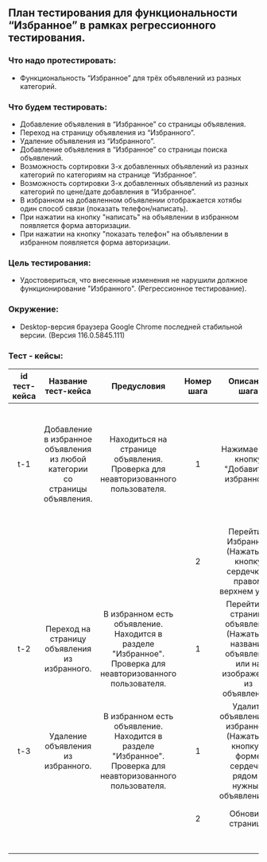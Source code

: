 ## План тестирования для функциональности “Избранное” в рамках регрессионного тестирования.

### Что надо протестировать:
- Функциональность “Избранное” для трёх объявлений из разных категорий.

### Что будем тестировать:
- Добавление объявления в “Избранное” со страницы объявления.
- Переход на страницу объявления из “Избранного”.
- Удаление объявления из “Избранного”.
- Добавление объявления в “Избранное” со страницы поиска объявлений.
- Возможность сортировки 3-х добавленных объявлений из разных категорий по категориям на странице “Избранное”. 
- Возможность сортировки 3-х добавленных объявлений из разных категорий по цене/дате добавления в “Избранное”.
- В избранном на добавленном объявлении отображается хотябы один способ связи (показать телефон/написать).
- При нажатии на кнопку "написать" на объявлении в избранном появляется форма авторизации.
- При нажатии на кнопку "показать телефон" на объявлении в избранном появляется форма авторизации.

### Цель тестирования:
- Удостовериться, что внесенные изменения не нарушили должное функционирование "Избранного".  (Регрессионное тестирование).

### Окружение:
- Desktop-версия браузера Google Chrome последней стабильной версии. (Версия 116.0.5845.111)

### Тест - кейсы:
|  id тест-кейса |Название тест-кейса|Предусловия|Номер шага|Описание шага|ОР|Окружение|
|:-------------:|:---------------:|:-------------:|:-------------:|:-------------:|:-------------:|:-------------:|
| t-1         | Добавление в избранное объявления из любой категории со страницы объявления.| Находиться на странице объявления. Проверка для неавторизованного пользователя.  | 1        | Нажимаем на кнопку "Добавить в избранное".        | Вместо кнопки "Добавить в избранное" появилась кнопка "В избранном". Появилось всплывающее окно "Добавлено в избранное". | Google Chrome Версия 116.0.5845.111 |
|             |           |         |   2     |    Перейти в Избранное (Нажать на кнопку сердечка в правом верхнем углу).     |    Открылась страница избранных объявлений с добавленным объявлением.     |         |
|  t-2           |   Переход на страницу объявления из избранного.        | В избранном есть объявление. Находится в разделе "Избранное". Проверка для неавторизованного пользователя.         |    1    |     Перейти на страницу объявления (Нажать на название объявления или на изображение из объявления).    |    Открылась страница объявления.     |  Google Chrome Версия 116.0.5845.11       |
|    t-3       |    Удаление объявления из избранного.     | В избранном есть объявление. Находится в разделе "Избранное". Проверка для неавторизованного пользователя.        |   1     |  Удалить объявление из избранного (Нажать на кнопку в форме сердечка рядом с нужным объявлением).  |    Кнопка ф форме сердечка стала прозрачной, появился синий контур.     |   Google Chrome Версия 116.0.5845.111      |
|             |           |         |    2    |    Обновить страницу.     |   Объявление пропопало из избранного.      |         |
|             |           |         |        |         |         |         |
|             |           |         |        |         |         |         |
|             |           |         |        |         |         |         |
|             |           |         |        |         |         |         |
|             |           |         |        |         |         |         |
|             |           |         |        |         |         |         |
